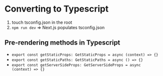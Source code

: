 # Converting to Typescript
1. touch tsconfig.json in the root
2. `npm run dev`  => Next.js populates tsconfig.json 

## Pre-rendering methods in Typescript
- `export const getStaticProps: GetStaticProps = async (context) => {}`
- `export const getStaticPaths: GetStaticPaths = async () => {}`
- `export const getServerSideProps: GetServerSideProps = async (context) => {}`
